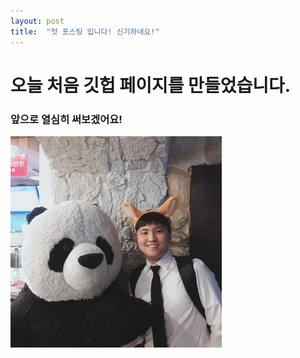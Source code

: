 ```yaml
---
layout: post
title:  "첫 포스팅 입니다! 신기하네요!"
---
```


# 오늘 처음 깃헙 페이지를 만들었습니다.
### 앞으로 열심히 써보겠어요!

<img src="../images/2021-12-06-first/KakaoTalk_Image_2021-12-06-18-44-35.jpeg" alt="KakaoTalk_Image_2021-12-06-18-44-35" style="zoom:33%;" />

